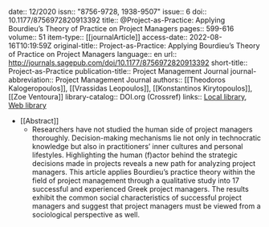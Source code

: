 date:: 12/2020
issn:: "8756-9728, 1938-9507"
issue:: 6
doi:: 10.1177/8756972820913392
title:: @Project-as-Practice: Applying Bourdieu’s Theory of Practice on Project Managers
pages:: 599-616
volume:: 51
item-type:: [[journalArticle]]
access-date:: 2022-08-16T10:19:59Z
original-title:: Project-as-Practice: Applying Bourdieu’s Theory of Practice on Project Managers
language:: en
url:: http://journals.sagepub.com/doi/10.1177/8756972820913392
short-title:: Project-as-Practice
publication-title:: Project Management Journal
journal-abbreviation:: Project Management Journal
authors:: [[Theodoros Kalogeropoulos]], [[Vrassidas Leopoulos]], [[Konstantinos Kirytopoulos]], [[Zoe Ventoura]]
library-catalog:: DOI.org (Crossref)
links:: [Local library](zotero://select/library/items/GWSXNBI3), [Web library](https://www.zotero.org/users/6520516/items/GWSXNBI3)

- [[Abstract]]
	- Researchers have not studied the human side of project managers thoroughly. Decision-making mechanisms lie not only in technocratic knowledge but also in practitioners’ inner cultures and personal lifestyles. Highlighting the human (f)actor behind the strategic decisions made in projects reveals a new path for analyzing project managers. This article applies Bourdieu’s practice theory within the field of project management through a qualitative study into 17 successful and experienced Greek project managers. The results exhibit the common social characteristics of successful project managers and suggest that project managers must be viewed from a sociological perspective as well.